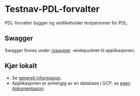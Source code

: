 # Testnav-PDL-forvalter
PDL-forvalter bygger og vedlikeholder testpersoner for PDL.
 
## Swagger
Swagger finnes under [/swagger](https://testnav-pdl-forvalter.intern.dev.nav.no/swagger) -endepunktet til applikasjonen.

## Kjør lokalt
* Se [generell informasjon](../../docs/local_general.md).
* Applikasjonen er avhengig av en database i GCP, se [egen dokumentasjon](../../docs/gcp_db.md).
